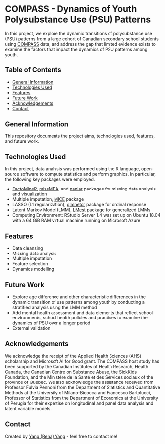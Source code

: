 # COMPASS - Dynamics of Youth Polysubstance Use (PSU) Patterns
In this project, we explore the dynamic transitions of polysubstance use (PSU) patterns from a large cohort of Canadian secondary school students using [COMPASS](https://uwaterloo.ca/compass-system/about) data, and address the gap that limited evidence exists to examine the factors that impact the dynamics of PSU patterns among youth.

## Table of Contents
* [General Information](#general-information)
* [Technologies Used](#technologies-used)
* [Features](#features)
* [Future Work](#future-work)
* [Acknowledgements](#acknowledgements)
* [Contact](#contact)

## General Information
This repository documents the project aims, technologies used, features, and future work. 

## Technologies Used
In this project, data analysis was performed using the R language, open-source software to compute statistics and perform graphics. In particular, the following key packages were employed.
- [FactoMineR](https://cran.r-project.org/web/packages/FactoMineR/FactoMineR.pdf), [missMDA](https://cran.r-project.org/web/packages/missMDA/missMDA.pdf), and [naniar](https://cran.r-project.org/web/packages/naniar/naniar.pdf) packages for missing data analysis and visualization
- Multiple imputation, [MICE](https://cran.r-project.org/web/packages/mice/mice.pdf) package
- LASSO (L1 regularization), [glmnetcr](https://cran.r-project.org/web/packages/glmnetcr/glmnetcr.pdf) package for ordinal response
- Latent Markov Model (LMM), [LMest](https://cran.r-project.org/web/packages/LMest/LMest.pdf) package for generalized LMMs
- Computing Environment: RStudio Server 1.4 was set up on Ubuntu 18.04 with a 64 GiB RAM virtual machine running on Microsoft Azure

## Features
- Data cleansing 
- Missing data analysis
- Multiple imputation
- Feature selection 
- Dynamics modelling 

## Future Work
- Explore age difference and other characteristic differences in the dynamic transition of use patterns among youth by conducting a stratified analysis using the LMM method
- Add mental health assessment and data elements that reflect school environments, school health policies and practices to examine the dynamics of PSU over a longer period
- External validation

## Acknowledgements
We acknowledge the receipt of the Applied Health Sciences (AHS) scholarship and Microsoft AI for Good grant. The COMPASS host study has been supported by the Canadian Institutes of Health Research, Health Canada, the Canadian Centre on Substance Abuse, the SickKids Foundation, and the Ministère de la Santé et des Services sociaux of the province of Québec. We also acknowledge the assistance received from Professor Fulvia Pennoni from the Department of Statistics and Quantitative Methods at the University of Milano-Bicocca and Francesco Bartolucci, Professor of Statistics from the Department of Economics at the University of Perugia for their expertise on longitudinal and panel data analysis and latent variable models.

## Contact
Created by [Yang (Rena) Yang](y24yang@uwaterloo.ca) - feel free to contact me!
